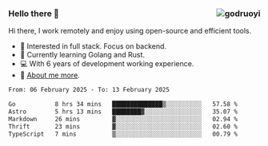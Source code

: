 ### Hello there 👋 <img align="right" src="https://github-readme-stats.vercel.app/api?username=godruoyi&show_icons=true" alt="godruoyi" />

Hi there, I work remotely and enjoy using open-source and efficient tools.

- 🔭 Interested in full stack. Focus on backend.
- 🌱 Currently learning Golang and Rust.
- 💻 With 6 years of development working experience.
- 👒 [About me more](https://godruoyi.com/posts/about-godruoyi).



<!--START_SECTION:waka-->

```txt
From: 06 February 2025 - To: 13 February 2025

Go           8 hrs 34 mins   ██████████████▒░░░░░░░░░░   57.58 %
Astro        5 hrs 13 mins   ████████▓░░░░░░░░░░░░░░░░   35.07 %
Markdown     26 mins         ▓░░░░░░░░░░░░░░░░░░░░░░░░   02.94 %
Thrift       23 mins         ▓░░░░░░░░░░░░░░░░░░░░░░░░   02.60 %
TypeScript   7 mins          ▒░░░░░░░░░░░░░░░░░░░░░░░░   00.79 %
```

<!--END_SECTION:waka-->
